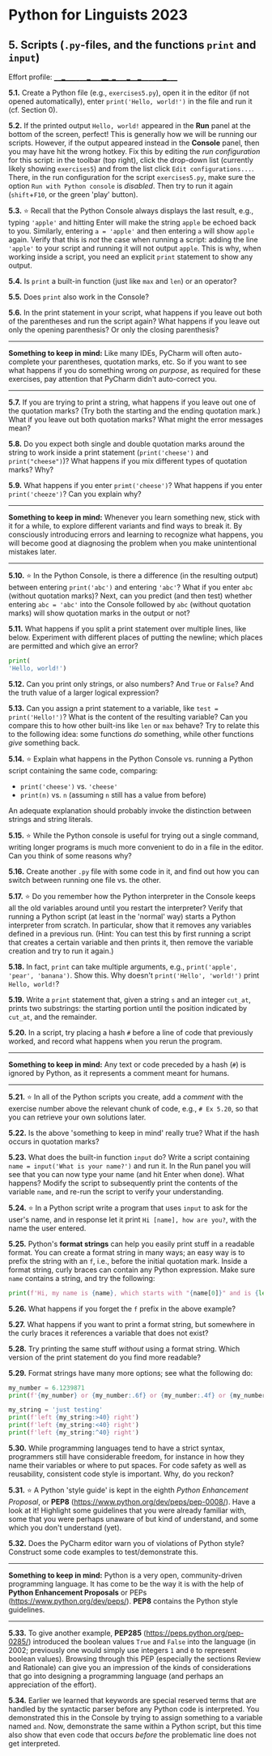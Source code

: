 # Python for Linguists 2023

## 5. Scripts (`.py`-files, and the functions `print` and `input`)

Effort profile: `▁▁▂▁▁▁▁▁▁▂▁▁▁▂▂▁▂▁▁▁▂▁▁▂▁▁▁▁▁▁▂▁▁▁` 



**5.1.** Create a Python file (e.g., `exercises5.py`), open it in the editor (if not opened automatically), enter `print('Hello, world!')` in the file and run it (cf. Section 0).

**5.2.** If the printed output `Hello, world!` appeared in the **Run** panel at the bottom of the screen, perfect! This is generally how we will be running our scripts. However, if the output appeared instead in the **Console** panel, then you may have hit the wrong hotkey. Fix this by editing the _run configuration_ for this script: in the toolbar (top right), click the drop-down list (currently likely showing `exercises5`) and from the list click `Edit configurations...`. There, in the run configuration for the script `exercises5.py`, make sure the option `Run with Python console` is _disabled_. Then try to run it again (`shift`+`F10`, or the green 'play' button).

**5.3.** ⭐ Recall that the Python Console always displays the last result, e.g., typing `'apple'` and hitting Enter will make the string `apple` be echoed back to you. Similarly, entering `a = 'apple'` and then entering `a` will show `apple` again. Verify that this is _not_ the case when running a script: adding the line `'apple'` to your script and running it will not output `apple`. This is why, when working inside a script, you need an explicit `print` statement to show any output.

**5.4.** Is `print` a built-in function (just like `max` and `len`) or an operator?

**5.5.** Does `print` also work in the Console?

**5.6.** In the print statement in your script, what happens if you leave out both of the parentheses and run the script again? What happens if you leave out only the opening parenthesis? Or only the closing parenthesis? <!-- TP2 -->

- - - - - -
**Something to keep in mind:** Like many IDEs, PyCharm will often auto-complete your parentheses, quotation marks, etc. So if you want to see what happens if you do something wrong _on purpose_, as required for these exercises, pay attention that PyCharm didn't auto-correct you.
- - - - -

**5.7.** If you are trying to print a string, what happens if you leave out one of the quotation marks? (Try both the starting and the ending quotation mark.) What if you leave out both quotation marks? What might the error messages mean? <!-- TP2 -->

**5.8.** Do you expect both single and double quotation marks around the string to work inside a print statement (`print('cheese')` and `print("cheese")`)? What happens if you mix different types of quotation marks? Why?

**5.9.** What happens if you enter `primt('cheese')`? What happens if you enter `print('cheeze')`? Can you explain why?

- - - - - -
**Something to keep in mind:** Whenever you learn something new, stick with it for a while, to explore different variants and find ways to break it. By consciously introducing errors and learning to recognize what happens, you will become good at diagnosing the problem when you make unintentional mistakes later.
- - - - -

**5.10.** ⭐ In the Python Console, is there a difference (in the resulting output) between entering `print('abc')` and entering `'abc'`? What if you enter `abc` (without quotation marks)? Next, can you predict (and then test) whether entering `abc = 'abc'` into the Console followed by `abc` (without quotation marks) will show quotation marks in the output or not? 

**5.11.** What happens if you split a print statement over multiple lines, like below. Experiment with different places of putting the newline; which places are permitted and which give an error?

```python
print(
'Hello, world!')
```

**5.12.** Can you print only strings, or also numbers? And `True` or `False`? And the truth value of a larger logical expression?

**5.13.** Can you assign a print statement to a variable, like `test = print('Hello!')`? What is the content of the resulting variable? Can you compare this to how other built-ins like `len` or `max` behave? Try to relate this to the following idea: some functions _do_ something, while other functions _give_ something back.

**5.14.** ⭐ Explain what happens in the Python Console vs. running a Python script containing the same code, comparing: 
- `print('cheese')` vs. `'cheese'` 
- `print(n)` vs. `n` (assuming `n` still has a value from before)

An adequate explanation should probably invoke the distinction between strings and string literals.

**5.15.** ⭐ While the Python console is useful for trying out a single command, writing longer programs is much more convenient to do in a file in the editor. Can you think of some reasons why?

**5.16.** Create another `.py` file with some code in it, and find out how you can switch between running one file vs. the other.

**5.17.** ⭐ Do you remember how the Python interpreter in the Console keeps all the old variables around until you restart the interpreter? Verify that running a Python script (at least in the 'normal' way) starts a Python interpreter from scratch. In particular, show that it removes any variables defined in a previous run. (Hint: You can test this by first running a script that creates a certain variable and then prints it, then remove the variable creation and try to run it again.)


**5.18.** In fact, `print` can take multiple arguments, e.g., `print('apple', 'pear', 'banana')`. Show this. Why doesn't `print('Hello', 'world!')` print `Hello, world!`?

**5.19.** Write a `print` statement that, given a string `s` and an integer `cut_at`, prints two substrings: the starting portion until the position indicated by `cut_at`, and the remainder.

**5.20.** In a script, try placing a hash `#` before a line of code that previously worked, and record what happens when you rerun the program.

- - - - - -
**Something to keep in mind:** Any text or code preceded by a hash (`#`) is ignored by Python, as it represents a comment meant for humans.
- - - - -

**5.21.** ⭐ In all of the Python scripts you create, add a _comment_ with the exercise number above the relevant chunk of code, e.g., `# Ex 5.20`, so that you can retrieve your own solutions later. 

**5.22.** Is the above 'something to keep in mind' really true? What if the hash occurs in quotation marks?

**5.23.** What does the built-in function `input` do? Write a script containing `name = input('What is your name?')` and run it. In the Run panel you will see that you can now type your name (and hit Enter when done). What happens? Modify the script to subsequently print the contents of the variable `name`, and re-run the script to verify your understanding.

**5.24.** ⭐ In a Python script write a program that uses `input` to ask for the user's name, and in response let it print `Hi [name], how are you?`, with the name the user entered.

**5.25.** Python's **format strings** can help you easily print stuff in a readable format. You can create a format string in many ways; an easy way is to prefix the string with an `f`, i.e., before the initial quotation mark. Inside a format string, curly braces can contain any Python expression. Make sure `name` contains a string, and try the following:

```python
print(f'Hi, my name is {name}, which starts with "{name[0]}" and is {len(name)} characters long!')
```

**5.26.** What happens if you forget the `f` prefix in the above example?

**5.27.** What happens if you want to print a format string, but somewhere in the curly braces it references a variable that does not exist?

**5.28.** Try printing the same stuff _without_ using a format string. Which version of the print statement do you find more readable?

**5.29.** Format strings have many more options; see what the following do:

```python
my_number = 6.1239871
print(f'{my_number} or {my_number:.6f} or {my_number:.4f} or {my_number:.2f}')

my_string = 'just testing'
print(f'left {my_string:>40} right')
print(f'left {my_string:<40} right')
print(f'left {my_string:^40} right')
```


**5.30.** While programming languages tend to have a strict syntax, programmers still have considerable freedom, for instance in how they name their variables or where to put spaces. For code safety as well as reusability, consistent code style is important. Why, do you reckon?

**5.31.** ⭐ A Python 'style guide' is kept in the eighth _Python Enhancement Proposal_, or **PEP8** (https://www.python.org/dev/peps/pep-0008/). Have a look at it! Highlight some guidelines that you were already familiar with, some that you were perhaps unaware of but kind of understand, and some which you don't understand (yet).


**5.32.** Does the PyCharm editor warn you of violations of Python style? Construct some code examples to test/demonstrate this.

- - - - - -
**Something to keep in mind:** Python is a very open, community-driven programming language. It has come to be the way it is with the help of **Python Enhancement Proposals** or PEPs (https://www.python.org/dev/peps/). **PEP8** contains the Python style guidelines.
- - - - -

**5.33.** To give another example, **PEP285** (https://peps.python.org/pep-0285/) introduced the boolean values `True` and `False` into the language (in 2002; previously one would simply use integers `1` and `0` to represent boolean values). Browsing through this PEP (especially the sections Review and Rationale) can give you an impression of the kinds of considerations that go into designing a programming language (and perhaps an appreciation of the effort).


**5.34.** Earlier we learned that keywords are special reserved terms that are handled by the syntactic parser before any Python code is interpreted. You demonstrated this in the Console by trying to assign something to a variable named `and`. Now, demonstrate the same within a Python script, but this time also show that even code that occurs _before_ the problematic line does not get interpreted.


